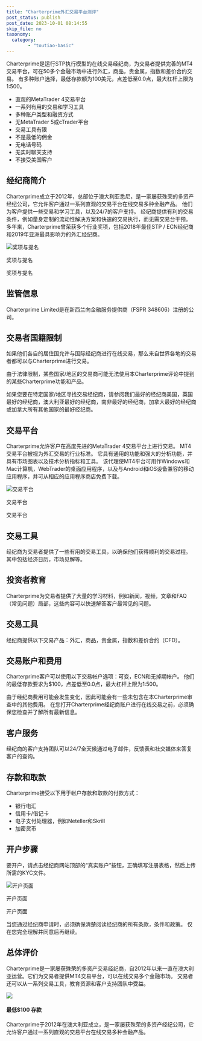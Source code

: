 ```yaml
---
title: "Charterprime外汇交易平台测评"
post_status: publish
post_date: 2023-10-01 08:14:55
skip_file: no
taxonomy:
  category:
        - "toutiao-basic"
---
```


Charterprime是运行STP执行模型的在线交易经纪商，为交易者提供完善的MT4交易平台，可在50多个金融市场中进行外汇，商品，贵金属，指数和差价合约交易。 有多种账户选择，最低存款额为100美元，点差低至0.0点，最大杠杆上限为1:500。

- 直观的MetaTrader 4交易平台
- 一系列有用的交易和学习工具
- 多种账户类型和融资方式
- 无MetaTrader 5或cTrader平台
- 交易工具有限
- 不是最低的佣金
- 无电话号码
- 无实时聊天支持
- 不接受美国客户

## 经纪商简介

Charterprime成立于2012年，总部位于澳大利亚悉尼，是一家屡获殊荣的多资产经纪公司，它允许客户通过一系列直观的交易平台在线交易多种金融产品。 他们为客户提供一些交易和学习工具，以及24/7的客户支持。 经纪商提供有利的交易条件，例如量身定制的流动性解决方案和快速的交易执行，而无需交易台干预。 多年来，Charterprime曾荣获多个行业奖项，包括2018年最佳STP / ECN经纪商和2019年亚洲最具影响力的外汇经纪商。

![奖项与提名](https://cdn.fendou.la/funstoutiao/2020/11/Charterprime-Review-Awards-and-Nominations--1024x474.jpg "奖项与提名")

奖项与提名

奖项与提名

## 监管信息

Charterprime Limited是在新西兰向金融服务提供商（FSPR 348606）注册的公司。

## 交易者国籍限制

如果他们各自的居住国允许与国际经纪商进行在线交易，那么来自世界各地的交易者都可以与Charterprime进行交易。

由于法律限制，某些国家/地区的交易商可能无法使用本Charterprime评论中提到的某些Charterprime功能和产品。

如果您要在特定国家/地区寻找交易经纪商，请参阅我们最好的经纪商美国，英国最好的经纪商，澳大利亚最好的经纪商，南非最好的经纪商，加拿大最好的经纪商或加拿大所有其他国家的最好经纪商。

## 交易平台

Charterprime允许客户在高度先进的MetaTrader 4交易平台上进行交易。 MT4交易平台被视为外汇交易的行业标准。 它具有通用的功能和强大的分析功能，并具有市场图表以及技术分析指标和工具。 该代理使MT4平台可用作Windows和Mac计算机，WebTrader的桌面应用程序，以及与Android和iOS设备兼容的移动应用程序，并可从相应的应用程序商店免费下载。

![交易平台](https://cdn.fendou.la/funstoutiao/2020/11/Charterprime-Review-Trading-Platform--1024x452.jpg "交易平台")

交易平台

交易平台

## 交易工具

经纪商为交易者提供了一些有用的交易工具，以确保他们获得顺利的交易过程。 其中包括经济日历，市场见解等。

## 投资者教育

Charterprime为交易者提供了大量的学习材料，例如新闻，视频，文章和FAQ（常见问题）局部，这些内容可以快速解答客户最常见的问题。

## 交易工具

经纪商提供以下交易产品：外汇，商品，贵金属，指数和差价合约（CFD）。

## 交易账户和费用

Charterprime客户可以使用以下交易帐户选项：可变，ECN和无掉期帐户。 他们的最低存款要求为$100，点差低至0.0点，最大杠杆上限为1:500。

由于经纪商费用可能会发生变化，因此可能会有一些未包含在本Charterprime审查中的其他费用。 在您打开Charterprime经纪商账户进行在线交易之前，必须确保您检查并了解所有最新信息。

## 客户服务

经纪商的客户支持团队可以24/7全天候通过电子邮件，反馈表和社交媒体来答复客户的查询。

## 存款和取款

Charterprime接受以下用于帐户存款和取款的付款方式：

- 银行电汇
- 信用卡/借记卡
- 电子支付处理器，例如Neteller和Skrill
- 加密货币

## 开户步骤

要开户，请点击经纪商网站顶部的“真实账户”按钮，正确填写注册表格，然后上传所需的KYC文件。

![开户页面](https://cdn.fendou.la/funstoutiao/2020/11/Charterprime-Review-Account-Opening-Page-146x1024.jpg "开户页面")

开户页面

开户页面

当您通过经纪商申请时，必须确保清楚阅读经纪商的所有条款，条件和政策。 仅在您完全理解并同意后再继续。

## 总体评价

Charterprime是一家屡获殊荣的多资产交易经纪商，自2012年以来一直在澳大利亚运营。它们为交易者提供MT4交易平台，可以在线交易多个金融市场。 交易者还可以从一系列交易工具，教育资源和客户支持团队中受益。

![](https://cdn.fendou.la/funstoutiao/2020/11/Charterprime-Logo.png)

#### **最低$100** 存款

Charterprime于2012年在澳大利亚成立，是一家屡获殊荣的多资产经纪公司，它允许客户通过一系列直观的交易平台在线交易多种金融产品。
